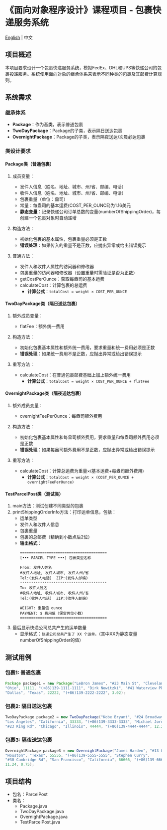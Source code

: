 # 《面向对象程序设计》课程项目 - 包裹快递服务系统

[English](README_EN.md) | 中文

## 项目概述
本项目要求设计一个包裹快递服务系统，模拟FedEx、DHL和UPS等快递公司的包裹投递服务。系统使用面向对象的继承体系来表示不同种类的包裹及其邮费计算规则。

## 系统需求

### 继承体系
- **Package**：作为基类，表示普通包裹
- **TwoDayPackage**：Package的子类，表示隔日送达包裹
- **OvernightPackage**：Package的子类，表示隔夜送达/次晨必达包裹

### 类设计要求

#### Package类（普通包裹）
1. 成员变量：
   - 发件人信息（姓名、地址、城市、州/省、邮编、电话）
   - 收件人信息（姓名、地址、城市、州/省、邮编、电话）
   - 包裹重量（单位：盎司）
   - 常量：每盎司的基本运费(COST_PER_OUNCE)为1.16美元
   - **静态变量**：记录快递公司订单总数的变量(numberOfShippingOrder)，每创建一个包裹对象时自动递增

2. 构造方法：
   - 初始化包裹的基本属性，包裹重量必须是正数
   - **错误处理**：如果传入的重量不是正数，应抛出异常或给出错误提示

3. 普通方法：
   - 发件人和收件人属性的访问器和修改器
   - 包裹重量的访问器和修改器（设置重量时需验证是否为正数）
   - getCostPerOunce：获取每盎司的基本运费
   - calculateCost：计算包裹的总运费
     - **计算公式**：`totalCost = weight × COST_PER_OUNCE`

#### TwoDayPackage类（隔日送达包裹）
1. 额外成员变量：
   - flatFee：额外统一费用

2. 构造方法：
   - 初始化包裹基本属性和额外统一费用，要求重量和统一费用必须是正数
   - **错误处理**：如果统一费用不是正数，应抛出异常或给出错误提示

3. 重写方法：
   - calculateCost：在普通包裹邮费基础上加上额外统一费用
     - **计算公式**：`totalCost = weight × COST_PER_OUNCE + flatFee`

#### OvernightPackage类（隔夜送达包裹）
1. 额外成员变量：
   - overnightFeePerOunce：每盎司额外费用

2. 构造方法：
   - 初始化包裹基本属性和每盎司额外费用，要求重量和每盎司额外费用必须是正数
   - **错误处理**：如果每盎司额外费用不是正数，应抛出异常或给出错误提示

3. 重写方法：
   - calculateCost：计算总运费为重量×(基本运费+每盎司额外费用)
     - **计算公式**：`totalCost = weight × (COST_PER_OUNCE + overnightFeePerOunce)`

#### TestParcelPost类（测试类）
1. main方法：测试创建不同类型的包裹
2. printShippingOrderInfo方法：打印运单信息，包括：
   - 运单类型
   - 发件人和收件人信息
   - 包裹重量
   - 包裹的总邮费（精确到小数点后2位）
   - **输出格式**：
     ```
     =======================================
     [••• PARCEL TYPE •••] 包裹类型名称
     
     From: 发件人姓名
     #发件人地址, 发件人城市, 发件人州/省
     Tel:(发件人电话)  ZIP:(发件人邮编)
     ---------------------------------------
     To: 收件人姓名
     #收件人地址, 收件人城市, 收件人州/省
     Tel:(收件人电话)  ZIP:(收件人邮编)
     
     WEIGHT: 重量值 ounce
     PAYMENT: $ 费用值（保留两位小数）
     =======================================
     ```
3. 最后显示快递公司总共产生的运单数量
   - 显示格式：`快递公司总共产生了 XX 个运单。`（其中XX为静态变量numberOfShippingOrder的值）

## 测试用例

### 包裹1: 普通包裹
```java
Package package1 = new Package("LeBron James", "#23 Main St", "Cleveland", 
"Ohio", 11111, "(+86)139-1111-1111", "Dirk Nowitzki", "#41 Waterview Pkwy", 
"Dallas", "Texas", 22222, "(+86)139-2222-2222", 3.02);
```

### 包裹2: 隔日送达包裹
```java
TwoDayPackage package2 = new TwoDayPackage("Kobe Bryant", "#24 Broadway", 
"Los Angeles", "California", 33333, "(+86)139-3333-3333", "Michael Jordan", 
"#23 King Rd", "Chicago", "Illinois", 44444, "(+86)139-4444-4444", 12.28, 5.5);
```

### 包裹3: 隔夜送达包裹
```java
OvernightPackage package3 = new OvernightPackage("James Harden", "#13 Oak St", 
"Houston", "Texas", 55555, "(+86)139-5555-5555", "Stephen Curry", 
"#30 Cambridge Rd", "San Francisco", "California", 66666, "(+86)139-6666-6666", 
11.24, 0.75);
```

## 项目结构
- 包名：ParcelPost
- 类名：
  - Package.java
  - TwoDayPackage.java
  - OvernightPackage.java
  - TestParcelPost.java